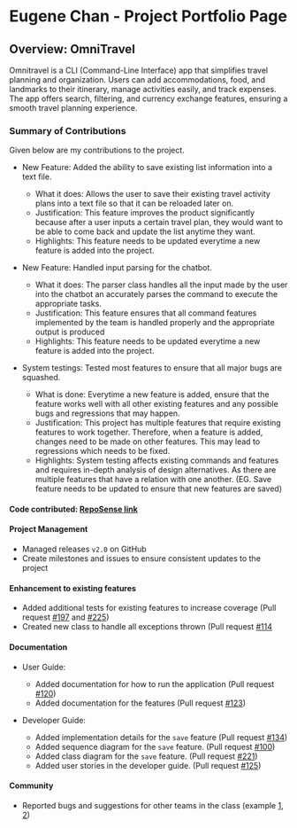 # Eugene Chan - Project Portfolio Page

## Overview: OmniTravel

Omnitravel is a CLI (Command-Line Interface) app that simplifies travel planning and organization.
Users can add accommodations, food, and landmarks to their itinerary, manage activities easily, and track expenses.
The app offers search, filtering, and currency exchange features, ensuring a smooth travel planning experience.


### Summary of Contributions

Given below are my contributions to the project. 

* New Feature: Added the ability to save existing list information into a text file.
  * What it does: Allows the user to save their existing travel activity plans into a text file so that it can be
  reloaded later on.
  * Justification: This feature improves the product significantly because after a user inputs a certain travel plan, 
  they would want to be able to come back and update the list anytime they want.
  * Highlights: This feature needs to be updated everytime a new feature is added into the project.

* New Feature: Handled input parsing for the chatbot.
  * What it does: The parser class handles all the input made by the user into the chatbot an accurately parses the
  command to execute the appropriate tasks.
  * Justification: This feature ensures that all command features implemented by the team is handled properly and the 
  appropriate output is produced
  * Highlights: This feature needs to be updated everytime a new feature is added into the project.

* System testings: Tested most features to ensure that all major bugs are squashed.
  * What is done: Everytime a new feature is added, ensure that the feature works well with all other existing features
  and any possible bugs and regressions that may happen.
  * Justification: This project has multiple features that require existing features to work together. Therefore, when
  a feature is added, changes need to be made on other features. This may lead to regressions which needs to be fixed.
  * Highlights: System testing affects existing commands and features and requires in-depth analysis of design 
  alternatives. As there are multiple features that have a relation with one another. (EG. Save feature needs to be
  updated to ensure that new features are saved)

#### Code contributed: [RepoSense link](https://nus-cs2113-ay2324s2.github.io/tp-dashboard/?search=eugene&sort=groupTitle&sortWithin=title&timeframe=commit&mergegroup=&groupSelect=groupByRepos&breakdown=true&checkedFileTypes=docs~functional-code~test-code~other&since=2024-02-23&tabOpen=true&tabType=authorship&tabAuthor=EugeneChanJiajun&tabRepo=AY2324S2-CS2113-T12-4%2Ftp%5Bmaster%5D&authorshipIsMergeGroup=false&authorshipFileTypes=docs~functional-code~test-code~other&authorshipIsBinaryFileTypeChecked=false&authorshipIsIgnoredFilesChecked=false)

#### Project Management
 * Managed releases `v2.0` on GitHub
 * Create milestones and issues to ensure consistent updates to the project

#### Enhancement to existing features
 * Added additional tests for existing features to increase coverage (Pull request [#197](https://github.com/AY2324S2-CS2113-T12-4/tp/pull/197) and [#225](https://github.com/AY2324S2-CS2113-T12-4/tp/pull/225))
 * Created new class to handle all exceptions thrown (Pull request [#114](https://github.com/AY2324S2-CS2113-T12-4/tp/pull/114)


#### Documentation
* User Guide:
  * Added documentation for how to run the application (Pull request [#120](https://github.com/AY2324S2-CS2113-T12-4/tp/pull/120))
  * Added documentation for the features (Pull request [#123](https://github.com/AY2324S2-CS2113-T12-4/tp/pull/123))

* Developer Guide:
  * Added implementation details for the `save` feature (Pull request [#134](https://github.com/AY2324S2-CS2113-T12-4/tp/pull/134))
  * Added sequence diagram for the `save` feature. (Pull request [#100](https://github.com/AY2324S2-CS2113-T12-4/tp/pull/100))
  * Added class diagram for the `save` feature. (Pull request [#221](https://github.com/AY2324S2-CS2113-T12-4/tp/pull/221))
  * Added user stories in the developer guide. (Pull request [#125](https://github.com/AY2324S2-CS2113-T12-4/tp/pull/125))

#### Community
* Reported bugs and suggestions for other teams in the class (example [1](https://github.com/nus-cs2113-AY2324S2/tp/pull/42/files), [2](https://github.com/EugeneChanJiajun/ped/issues))
